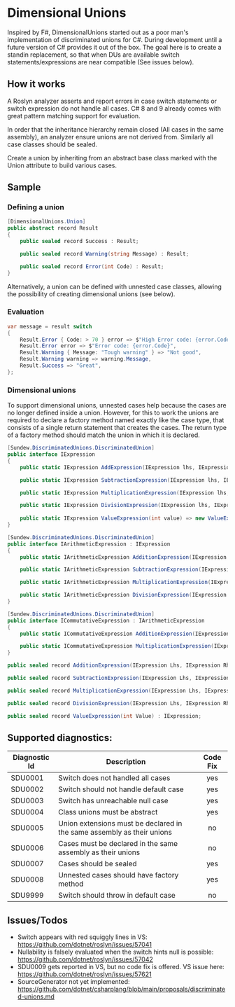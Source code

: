 # Dimensional Unions

Inspired by F#, DimensionalUnions started out as a poor man's implementation of discriminated unions for C#. During development  until a future version of C# provides it out of the box. The goal here is to create a standin replacement, so that when DUs are available switch statements/expressions are near compatible (See issues below).

## How it works
A Roslyn analyzer asserts and report errors in case switch statements or switch expression do not handle all cases.
C# 8 and 9 already comes with great pattern matching support for evaluation.

In order that the inheritance hierarchy remain closed (All cases in the same assembly), an analyzer ensure unions are not derived from. Similarly all case classes should be sealed.

Create a union by inheriting from an abstract base class marked with the Union attribute to build various cases.

## Sample
### Defining a union
```csharp
[DimensionalUnions.Union]
public abstract record Result
{
    public sealed record Success : Result;

    public sealed record Warning(string Message) : Result;

    public sealed record Error(int Code) : Result;
}
```
Alternatively, a union can be defined with unnested case classes, allowing the possibility of creating dimensional unions (see below).

### Evaluation
```csharp
var message = result switch
{
    Result.Error { Code: > 70 } error => $"High Error code: {error.Code}",
    Result.Error error => $"Error code: {error.Code}",
    Result.Warning { Message: "Tough warning" } => "Not good",
    Result.Warning warning => warning.Message,
    Result.Success => "Great",
};
```

### Dimensional unions
To support dimensional unions, unnested cases help because the cases are no longer defined inside a union. However, for this to work the unions are required to declare a factory method named exactly like the case type, that consists of a single return statement that creates the cases. The return type of a factory method should match the union in which it is declared. 
```csharp
[Sundew.DiscriminatedUnions.DiscriminatedUnion]
public interface IExpression
{
    public static IExpression AddExpression(IExpression lhs, IExpression rhs) => new AddExpression(lhs, rhs);

    public static IExpression SubtractionExpression(IExpression lhs, IExpression rhs) => new SubtractionExpression(lhs, rhs);

    public static IExpression MultiplicationExpression(IExpression lhs, IExpression rhs) => new MultiplicationExpression(lhs, rhs);

    public static IExpression DivisionExpression(IExpression lhs, IExpression rhs) => new DivisionExpression(lhs, rhs);
 
    public static IExpression ValueExpression(int value) => new ValueExpression(value);
}

[Sundew.DiscriminatedUnions.DiscriminatedUnion]
public interface IArithmeticExpression : IExpression
{
    public static IArithmeticExpression AdditionExpression(IExpression lhs, IExpression rhs) => new AdditionExpression(lhs, rhs);

    public static IArithmeticExpression SubtractionExpression(IExpression lhs, IExpression rhs) => new SubtractionExpression(lhs, rhs);

    public static IArithmeticExpression MultiplicationExpression(IExpression lhs, IExpression rhs) => new MultiplicationExpression(lhs, rhs);

    public static IArithmeticExpression DivisionExpression(IExpression lhs, IExpression rhs) => new DivisionExpression(lhs, rhs);
}

[Sundew.DiscriminatedUnions.DiscriminatedUnion]
public interface ICommutativeExpression : IArithmeticExpression
{
    public static ICommutativeExpression AdditionExpression(IExpression lhs, IExpression rhs) => new AdditionExpression(lhs, rhs);

    public static ICommutativeExpression MultiplicationExpression(IExpression lhs, IExpression rhs) => new MultiplicationExpression(lhs, rhs);
}

public sealed record AdditionExpression(IExpression Lhs, IExpression Rhs) : ICommutativeExpression;

public sealed record SubtractionExpression(IExpression Lhs, IExpression Rhs) : IArithmeticExpression;

public sealed record MultiplicationExpression(IExpression Lhs, IExpression Rhs) : ICommutativeExpression;

public sealed record DivisionExpression(IExpression Lhs, IExpression Rhs) : IArithmeticExpression;

public sealed record ValueExpression(int Value) : IExpression;
```

## Supported diagnostics:
| Diagnostic Id | Description                                                            | Code Fix |
| ------------- | ---------------------------------------------------------------------- | :------: |
| SDU0001       | Switch does not handled all cases                                      |   yes    |
| SDU0002       | Switch should not handle default case                                  |   yes    |
| SDU0003       | Switch has unreachable null case                                       |   yes    |
| SDU0004       | Class unions must be abstract                                          |   yes    |
| SDU0005       | Union extensions must be declared in the same assembly as their unions |   no     |
| SDU0006       | Cases must be declared in the same assembly as their unions            |   no     |
| SDU0007       | Cases should be sealed                                                 |   yes    |
| SDU0008       | Unnested cases should have factory method                              |   yes    |
| SDU9999       | Switch should throw in default case                                    |   no     |

## Issues/Todos
* Switch appears with red squiggly lines in VS: https://github.com/dotnet/roslyn/issues/57041
* Nullability is falsely evaluated when the switch hints null is possible: https://github.com/dotnet/roslyn/issues/57042
* SDU0009 gets reported in VS, but no code fix is offered. VS issue here: https://github.com/dotnet/roslyn/issues/57621
* SourceGenerator not yet implemented: https://github.com/dotnet/csharplang/blob/main/proposals/discriminated-unions.md